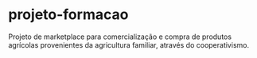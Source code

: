 # projeto-formacao
Projeto de marketplace para comercialização e compra de produtos agrícolas provenientes da agricultura familiar, através do cooperativismo.
